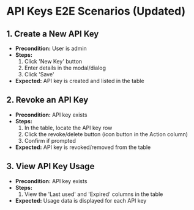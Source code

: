 # API Keys E2E Scenarios (Updated)

## 1. Create a New API Key

- **Precondition:** User is admin
- **Steps:**
  1. Click 'New Key' button
  2. Enter details in the modal/dialog
  3. Click 'Save'
- **Expected:** API key is created and listed in the table

## 2. Revoke an API Key

- **Precondition:** API key exists
- **Steps:**
  1. In the table, locate the API key row
  2. Click the revoke/delete button (icon button in the Action column)
  3. Confirm if prompted
- **Expected:** API key is revoked/removed from the table

## 3. View API Key Usage

- **Precondition:** API key exists
- **Steps:**
  1. View the 'Last used' and 'Expired' columns in the table
- **Expected:** Usage data is displayed for each API key
